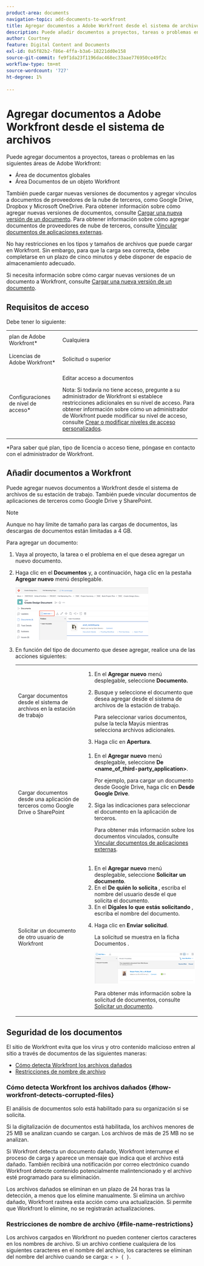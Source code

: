 ```yaml
---
product-area: documents
navigation-topic: add-documents-to-workfront
title: Agregar documentos a Adobe Workfront desde el sistema de archivos
description: Puede añadir documentos a proyectos, tareas o problemas en las siguientes áreas de Adobe Workfront - EDIT ME.
author: Courtney
feature: Digital Content and Documents
exl-id: 0a5f82b2-f86e-4ffa-b3a6-18221dd0e158
source-git-commit: fe9f1da23f1196dac468ec33aae776950ce49f2c
workflow-type: tm+mt
source-wordcount: '727'
ht-degree: 1%

---
```


# Agregar documentos a Adobe Workfront desde el sistema de archivos

Puede agregar documentos a proyectos, tareas o problemas en las siguientes áreas de Adobe Workfront:

* Área de documentos globales
* Área Documentos de un objeto Workfront

También puede cargar nuevas versiones de documentos y agregar vínculos a documentos de proveedores de la nube de terceros, como Google Drive, Dropbox y Microsoft OneDrive. Para obtener información sobre cómo agregar nuevas versiones de documentos, consulte [Cargar una nueva versión de un documento](../../documents/managing-documents/upload-new-document-version.md). Para obtener información sobre cómo agregar documentos de proveedores de nube de terceros, consulte [Vincular documentos de aplicaciones externas](../../documents/adding-documents-to-workfront/link-documents-from-external-apps.md).

No hay restricciones en los tipos y tamaños de archivos que puede cargar en Workfront. Sin embargo, para que la carga sea correcta, debe completarse en un plazo de cinco minutos y debe disponer de espacio de almacenamiento adecuado.

Si necesita información sobre cómo cargar nuevas versiones de un documento a Workfront, consulte [Cargar una nueva versión de un documento](../../documents/managing-documents/upload-new-document-version.md).

## Requisitos de acceso

Debe tener lo siguiente:

<table style="table-layout:auto"> 
 <col> 
 <col> 
 <tbody> 
  <tr> 
   <td role="rowheader">plan de Adobe Workfront*</td> 
   <td> <p> Cualquiera</p> </td> 
  </tr> 
  <tr> 
   <td role="rowheader">Licencias de Adobe Workfront*</td> 
   <td> <p>Solicitud o superior</p> </td> 
  </tr> 
  <tr> 
   <td role="rowheader">Configuraciones de nivel de acceso*</td> 
   <td> <p>Editar acceso a documentos</p> <p>Nota: Si todavía no tiene acceso, pregunte a su administrador de Workfront si establece restricciones adicionales en su nivel de acceso. Para obtener información sobre cómo un administrador de Workfront puede modificar su nivel de acceso, consulte <a href="../../administration-and-setup/add-users/configure-and-grant-access/create-modify-access-levels.md" class="MCXref xref">Crear o modificar niveles de acceso personalizados</a>.</p> </td> 
  </tr> 
 </tbody> 
</table>

&#42;Para saber qué plan, tipo de licencia o acceso tiene, póngase en contacto con el administrador de Workfront.

## Añadir documentos a Workfront

Puede agregar nuevos documentos a Workfront desde el sistema de archivos de su estación de trabajo. También puede vincular documentos de aplicaciones de terceros como Google Drive y SharePoint.

>[!NOTE]
>
>Aunque no hay límite de tamaño para las cargas de documentos, las descargas de documentos están limitadas a 4 GB.

Para agregar un documento:

1. Vaya al proyecto, la tarea o el problema en el que desea agregar un nuevo documento.
1. Haga clic en el **Documentos** y, a continuación, haga clic en la pestaña **Agregar nuevo** menú desplegable.

   ![](assets/add-new-350x138.png)

1. En función del tipo de documento que desee agregar, realice una de las acciones siguientes:

   <table style="table-layout:auto"> 
    <col> 
    <col> 
    <tbody> 
     <tr> 
      <td role="rowheader">Cargar documentos desde el sistema de archivos en la estación de trabajo</td> 
      <td> 
       <ol> 
        <li value="1">En el <strong>Agregar nuevo</strong> menú desplegable, seleccione <strong>Documento.</strong></li> 
        <li value="2"> <p>Busque y seleccione el documento que desea agregar desde el sistema de archivos de la estación de trabajo.<br></p> <p>Para seleccionar varios documentos, pulse la tecla Mayús mientras selecciona archivos adicionales.</p> </li> 
        <li value="3">Haga clic en <strong>Apertura</strong>.</li> 
       </ol> </td> 
     </tr> 
     <tr> 
      <td role="rowheader">Cargar documentos desde una aplicación de terceros como Google Drive o SharePoint</td> 
      <td> 
       <ol> 
        <li value="1"> <p>En el <strong>Agregar nuevo</strong> menú desplegable, seleccione <strong>De &lt;name_of_third-party_application&gt;</strong>.</p> <p>Por ejemplo, para cargar un documento desde Google Drive, haga clic en <strong>Desde Google Drive</strong>.</p> </li> 
        <li value="2"> <p>Siga las indicaciones para seleccionar el documento en la aplicación de terceros.<br></p> <p>Para obtener más información sobre los documentos vinculados, consulte <a href="../../documents/adding-documents-to-workfront/link-documents-from-external-apps.md" class="MCXref xref">Vincular documentos de aplicaciones externas</a>.</p> </li> 
       </ol> </td> 
     </tr> 
     <tr> 
      <td role="rowheader">Solicitar un documento de otro usuario de Workfront</td> 
      <td> 
       <ol> 
        <li value="1">En el <strong>Agregar nuevo</strong> menú desplegable, seleccione <strong>Solicitar un documento</strong>.</li> 
        <li value="2">En el <strong>De quién lo solicita</strong> , escriba el nombre del usuario desde el que solicita el documento.</li> 
        <li value="3">En el <strong>Dígales lo que estás solicitando</strong> , escriba el nombre del documento.</li> 
        <li value="4"> <p>Haga clic en <strong>Enviar solicitud</strong>.</p> <p>La solicitud se muestra en la ficha Documentos .</p> <p> <img src="assets/request-a-document-350x110.png" style="width: 350;height: 110;" data-mc-conditions="QuicksilverOrClassic.Quicksilver"> </p> <p>Para obtener más información sobre la solicitud de documentos, consulte <a href="../../documents/adding-documents-to-workfront/request-a-document.md" class="MCXref xref">Solicitar un documento</a>.</p> </li> 
       </ol> </td> 
     </tr> 
    </tbody> 
   </table>

## Seguridad de los documentos

El sitio de Workfront evita que los virus y otro contenido malicioso entren al sitio a través de documentos de las siguientes maneras:

* [Cómo detecta Workfront los archivos dañados](#how-workfront-detects-corrupted-files)
* [Restricciones de nombre de archivo](#file-name-restrictions)

### Cómo detecta Workfront los archivos dañados {#how-workfront-detects-corrupted-files}

El análisis de documentos solo está habilitado para su organización si se solicita.

Si la digitalización de documentos está habilitada, los archivos menores de 25 MB se analizan cuando se cargan. Los archivos de más de 25 MB no se analizan.

Si Workfront detecta un documento dañado, Workfront interrumpe el proceso de carga y aparece un mensaje que indica que el archivo está dañado. También recibirá una notificación por correo electrónico cuando Workfront detecte contenido potencialmente malintencionado y el archivo esté programado para su eliminación.

Los archivos dañados se eliminan en un plazo de 24 horas tras la detección, a menos que los elimine manualmente. Si elimina un archivo dañado, Workfront rastrea esta acción como una actualización. Si permite que Workfront lo elimine, no se registrarán actualizaciones.

### Restricciones de nombre de archivo {#file-name-restrictions}

Los archivos cargados en Workfront no pueden contener ciertos caracteres en los nombres de archivo. Si un archivo contiene cualquiera de los siguientes caracteres en el nombre del archivo, los caracteres se eliminan del nombre del archivo cuando se carga: `< > { }`.

